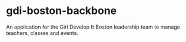 # gdi-boston-backbone
An application for the Girl Develop It Boston leadership team to manage teachers, classes and events. 
